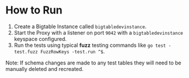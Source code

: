 # How to Run

1. Create a Bigtable Instance called `bigtabledevinstance`.
2. Start the Proxy with a listener on port `9042` with a `bigtabledevinstance`
   keyspace configured.
3. Run the tests using typical **fuzz** testing commands like `go test -test.fuzz FuzzRowKeys -test.run ^$`.

Note: If schema changes are made to any test tables they will need to be
manually deleted and recreated. 
